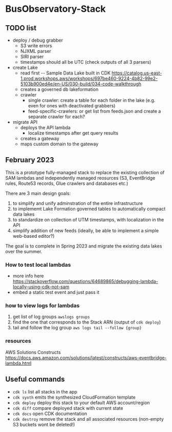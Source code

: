 # BusObservatory-Stack

## TODO list

- deploy / debug grabber
    - S3 write errors
    - NJXML parser
    - SIRI parser
    - timestamps should all be UTC (check outputs of all 3 parsers)
- create Lake
    - read first -- Sample Data Lake built in CDK https://catalog.us-east-1.prod.workshops.aws/workshops/697be460-9224-4b82-99e2-5103b900ed4e/en-US/030-build/034-code-walkthrough
    - creates a governed db lakeformation
    - crawler
        - single crawler: create a table for each folder in the lake (e.g. even for ones with deactivated grabbers)
        - feed-specific-crawlers: or get list from feeds.json and create a separate crawler for each?
- migrate API
    - deploys the API lambda
        - localize timestamps after get query results
    - creates a gateway
    - maps custom domain to the gateway


## February 2023

This is a prototype fully-managed stack to replace the existing collection of SAM lambdas and independently managed reosurces (S3, EventBridge rules, Route53 records, Glue crawlers and databases etc.)

There are 3 main design goals:
1. to simplify and unify adminstration of the entire infrastructure
2. to implememt Lake Formation governed tables to automatically compact data lakes
3. to standardize on collection of UTM timestamps, with localization in the API
4. simplify addition of new feeds (ideally, be able to implement a simple web-based editor?)

The goal is to complete in Spring 2023 and migrate the existing data lakes over the summer.

### How to test local lambdas
- more info here https://stackoverflow.com/questions/64689865/debugging-lambda-locally-using-cdk-not-sam
- embed a static test event and just pass it

### how to view logs for lambdas

1. get list of log groups `awslogs groups`
2. find the one that corresponds to the Stack ARN (output of `cdk deploy`)
3. tail and follow the log group `aws logs tail --follow {group}`

### resources

AWS Solutions Constructs https://docs.aws.amazon.com/solutions/latest/constructs/aws-eventbridge-lambda.html



## Useful commands

 * `cdk ls`          list all stacks in the app
 * `cdk synth`       emits the synthesized CloudFormation template
 * `cdk deploy`      deploy this stack to your default AWS account/region
 * `cdk diff`        compare deployed stack with current state
 * `cdk docs`        open CDK documentation
* `cdk destroy`      remove the stack and all associated resources (non-empty S3 buckets wont be deleted!)

